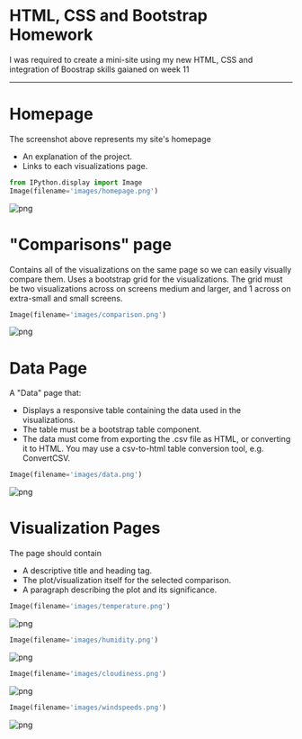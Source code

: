 
# HTML, CSS and Bootstrap Homework

I was required to create a mini-site using my new HTML, CSS and integration of Boostrap skills gaianed on week 11

----------------------------------------------------------------------

# Homepage

The screenshot above represents my site's homepage
- An explanation of the project.
- Links to each visualizations page.


```python
from IPython.display import Image
Image(filename='images/homepage.png')
```




![png](output_5_0.png)



# "Comparisons" page

Contains all of the visualizations on the same page so we can easily visually compare them.
Uses a bootstrap grid for the visualizations.
The grid must be two visualizations across on screens medium and larger, and 1 across on extra-small and small screens.


```python
Image(filename='images/comparison.png')
```




![png](output_8_0.png)



# Data Page

A "Data" page that:
- Displays a responsive table containing the data used in the visualizations.
- The table must be a bootstrap table component.
- The data must come from exporting the .csv file as HTML, or converting it to HTML. You may use a csv-to-html table conversion tool, e.g. ConvertCSV.


```python
Image(filename='images/data.png')
```




![png](output_11_0.png)



# Visualization Pages

The page should contain 
- A descriptive title and heading tag.
- The plot/visualization itself for the selected comparison.
- A paragraph describing the plot and its significance.


```python
Image(filename='images/temperature.png')
```




![png](output_14_0.png)




```python
Image(filename='images/humidity.png')
```




![png](output_15_0.png)




```python
Image(filename='images/cloudiness.png')
```




![png](output_16_0.png)




```python
Image(filename='images/windspeeds.png')
```




![png](output_17_0.png)




```python

```
